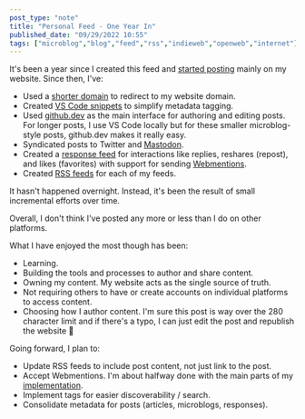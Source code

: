 ```yaml
---
post_type: "note" 
title: "Personal Feed - One Year In"
published_date: "09/29/2022 10:55"
tags: ["microblog","blog","feed","rss","indieweb","openweb","internet"]
---
```


It's been a year since I created this feed and [started posting](/feed/hello-world/) mainly on my website. Since then, I've:

- Used a [shorter domain](/feed/lqdevme-redirect/) to redirect to my website domain.
- Created [VS Code snippets](/posts/automate-yaml-front-matter-vs-code-snippets/) to simplify metadata tagging.
- Used [github.dev](/feed/surface-duo-blogging-github-dev/) as the main interface for authoring and editing posts. For longer posts, I use VS Code locally but for these smaller microblog-style posts, github.dev makes it really easy.
- Syndicated posts to Twitter and [Mastodon](/feed/mastodon-posse-enabled/).
- Created a [response feed](/feed/responses) for interactions like replies, reshares (repost), and likes (favorites) with support for sending [Webmentions](/notes/webmentions-partially-implemented//). 
- Created [RSS feeds](/subscribe) for each of my feeds.

It hasn't happened overnight. Instead, it's been the result of small incremental efforts over time.

Overall, I don't think I've posted any more or less than I do on other platforms. 

What I have enjoyed the most though has been:

- Learning.
- Building the tools and processes to author and share content.
- Owning my content. My website acts as the single source of truth. 
- Not requiring others to have or create accounts on individual platforms to access content.
- Choosing how I author content. I'm sure this post is way over the 280 character limit and if there's a typo, I can just edit the post and republish the website :slightly_smiling_face:

Going forward, I plan to: 

- Update RSS feeds to include post content, not just link to the post.
- Accept Webmentions. I'm about halfway done with the main parts of my [implementation](https://github.com/lqdev/luisquintanilla.me/blob/main/_scratch/receive-web-mentions.md).  
- Implement tags for easier discoverability / search. 
- Consolidate metadata for posts (articles, microblogs, responses).